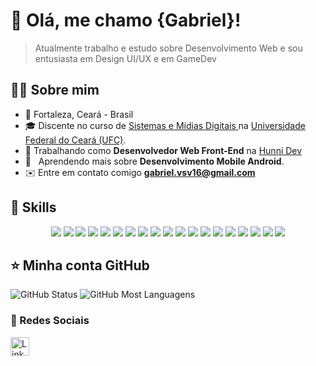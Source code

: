# 🔫 Olá, me chamo <strong>{Gabriel}!</strong> 
> Atualmente trabalho e estudo sobre Desenvolvimento Web e sou entusiasta em Design UI/UX e em GameDev

## 👨‍💻 Sobre mim

- 📍 Fortaleza, Ceará - Brasil
- 🎓 Discente no curso de <a href="https://smd.ufc.br" target="_blank">Sistemas e Mídias Digitais </a> na <a href="https://www.ufc.br/" target="_blank">Universidade Federal do Ceará (UFC)</a>.
- 💼 Trabalhando como **Desenvolvedor Web Front-End** na <a href="https://www.linkedin.com/company/hunni-dev?trk=public_profile_topcard-current-company" target="_blank">Hunni Dev</a>
- 🌱 &nbsp; Aprendendo mais sobre **Desenvolvimento Mobile Android**.
- ✉️ Entre em contato comigo **gabriel.vsv16@gmail.com**

## 🔧 Skills
<div align="center">
  <img src="https://img.shields.io/badge/HTML5-E34F26?style=for-the-badge&logo=html5&logoColor=white" />
  <img src="https://img.shields.io/badge/CSS3-1572B6?style=for-the-badge&logo=css3&logoColor=white" />
  <img src="https://img.shields.io/badge/javascript-%23323330.svg?style=for-the-badge&logo=javascript&logoColor=%23F7DF1E" />
  <img src="https://img.shields.io/badge/TypeScript-007ACC?style=for-the-badge&logo=typescript&logoColor=white" />
  <img src="https://img.shields.io/badge/React-20232A?style=for-the-badge&logo=react&logoColor=61DAFB" />
  <img src="https://img.shields.io/badge/Next-black?style=for-the-badge&logo=next.js&logoColor=white" />
  <img src="https://img.shields.io/badge/Tailwind_CSS-38B2AC?style=for-the-badge&logo=tailwind-css&logoColor=white" />
  <img src="https://img.shields.io/badge/Bootstrap-563D7C?style=for-the-badge&logo=bootstrap&logoColor=white" />
  <img src="https://img.shields.io/badge/PostgreSQL-316192?style=for-the-badge&logo=postgresql&logoColor=white" />
  <img src="https://img.shields.io/badge/Git-E34F26?style=for-the-badge&logo=git&logoColor=white" />
  <img src="https://img.shields.io/badge/github-%23121011.svg?style=for-the-badge&logo=github&logoColor=white" />
  <img src="https://img.shields.io/badge/Linux-E34F26?style=for-the-badge&logo=linux&logoColor=black" />
  <img src="https://img.shields.io/badge/Java-ED8B00?style=for-the-badge&logo=openjdk&logoColor=white">
  <img src="https://img.shields.io/badge/apache%20tomcat-%23F8DC75.svg?style=for-the-badge&logo=apache-tomcat&logoColor=black">
  <img src="https://img.shields.io/badge/Android-3DDC84?style=for-the-badge&logo=android&logoColor=white">
  <img src="https://img.shields.io/badge/kotlin-%237F52FF.svg?style=for-the-badge&logo=kotlin&logoColor=white">
  <img src="https://img.shields.io/badge/Visual%20Studio%20Code-0078d7.svg?style=for-the-badge&logo=visual-studio-code&logoColor=white">
  <img src="https://img.shields.io/badge/NetBeansIDE-1B6AC6.svg?style=for-the-badge&logo=apache-netbeans-ide&logoColor=white">
  <img src="https://img.shields.io/badge/Figma-F24E1E?style=for-the-badge&logo=figma&logoColor=white">
</div>

## ⭐ Minha conta GitHub

<div>
  <img src="https://github-readme-stats.vercel.app/api?username=gabriel-vasconcelos&theme=dracula" alt="GitHub Status" />
  <img src="https://github-readme-stats.vercel.app/api/top-langs/?username=gabriel-vasconcelos&hide=html&layout=compact&theme=dracula" alt="GitHub Most Languagens" />
</div>


### 📱 Redes Sociais

[<img src='https://img.shields.io/badge/LinkedIn-0077B5?style=for-the-badge&logo=linkedin&logoColor=white' alt='Linkedin' height='30'>](https://www.linkedin.com/in/gabrielvsv/)
